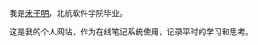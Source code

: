 我是[宋子明](mailto:s.ziming@hotmail.com)，北航软件学院毕业<!-- ，目前供职于集创北方 -->。

这是我的个人网站，作为在线笔记系统使用，记录平时的学习和思考。

<!-- ### 我的朋友们（有些链接已经失效）
- [康乔](http://kangdandan.com)
- [荒原](http://wcqblog.github.io)
- [Renfei Song](http://www.renfei.org/blog)
- [羽民](http://wanzy.me/blog)
- [峯少](http://timmyxu.me)
- [渣诚](http://heavenduke.com) -->